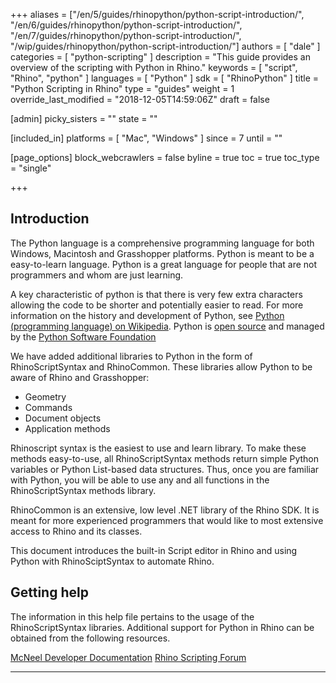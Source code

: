 +++
aliases = ["/en/5/guides/rhinopython/python-script-introduction/", "/en/6/guides/rhinopython/python-script-introduction/", "/en/7/guides/rhinopython/python-script-introduction/", "/wip/guides/rhinopython/python-script-introduction/"]
authors = [ "dale" ]
categories = [ "python-scripting" ]
description = "This guide provides an overview of the scripting with Python in Rhino."
keywords = [ "script", "Rhino", "python" ]
languages = [ "Python" ]
sdk = [ "RhinoPython" ]
title = "Python Scripting in Rhino"
type = "guides"
weight = 1
override_last_modified = "2018-12-05T14:59:06Z"
draft = false

[admin]
picky_sisters = ""
state = ""

[included_in]
platforms = [ "Mac", "Windows" ]
since = 7
until = ""

[page_options]
block_webcrawlers = false
byline = true
toc = true
toc_type = "single"

+++

## Introduction

The Python language is a comprehensive programming language for both Windows, Macintosh and Grasshopper platforms. Python is meant to be a easy-to-learn language. Python is a great language for people that are not programmers and whom are just learning.

A key characteristic of python is that there is very few extra characters allowing the code to be shorter and potentially easier to read.  For more information on the history and development of Python, see [Python (programming language) on Wikipedia](https://en.wikipedia.org/wiki/Python_(programming_language)). Python is [open source](https://opensource.com/resources/what-open-source) and managed by the [Python Software Foundation](https://www.python.org/psf/)

We have added additional libraries to Python in the form of RhinoScriptSyntax and RhinoCommon. These libraries allow Python to be aware of Rhino and Grasshopper:

* Geometry
* Commands
* Document objects
* Application methods

Rhinoscript syntax is the easiest to use and learn library. To make these methods easy-to-use, all RhinoScriptSyntax methods return simple Python variables or Python List-based data structures. Thus, once you are familiar with Python, you will be able to use any and all functions in the RhinoScriptSyntax methods library.

RhinoCommon is an extensive, low level .NET library of the Rhino SDK. It is meant for more experienced programmers that would like to most extensive access to Rhino and its classes.

This document introduces the built-in Script editor in Rhino and using Python with RhinoSciptSyntax to automate Rhino.

## Getting help

The information in this help file pertains to the usage of the RhinoScriptSyntax libraries. Additional support for Python in Rhino can be obtained from the following resources.

[McNeel Developer Documentation](/guides/rhinopython)
[Rhino Scripting Forum](https://discourse.mcneel.com/c/scripting)

---
